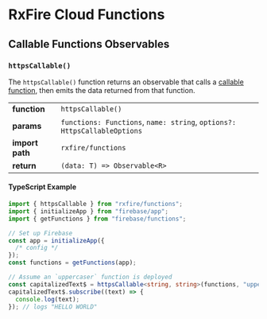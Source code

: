 # RxFire Cloud Functions

## Callable Functions Observables

### `httpsCallable()`

The `httpsCallable()` function returns an observable that calls a [callable function](https://firebase.google.com/docs/functions/callable), then emits the data returned from that function.

|                 |                                                                          |
| --------------- | ------------------------------------------------------------------------ |
| **function**    | `httpsCallable()`                                                        |
| **params**      | `functions: Functions`, `name: string`, `options?: HttpsCallableOptions` |
| **import path** | `rxfire/functions`                                                       |
| **return**      | `(data: T) => Observable<R>`                                             |

#### TypeScript Example

```ts
import { httpsCallable } from "rxfire/functions";
import { initializeApp } from "firebase/app";
import { getFunctions } from "firebase/functions";

// Set up Firebase
const app = initializeApp({
  /* config */
});
const functions = getFunctions(app);

// Assume an `uppercaser` function is deployed
const capitalizedText$ = httpsCallable<string, string>(functions, "uppercaser")("hello world");
capitalizedText$.subscribe((text) => {
  console.log(text);
}); // logs "HELLO WORLD"
```
